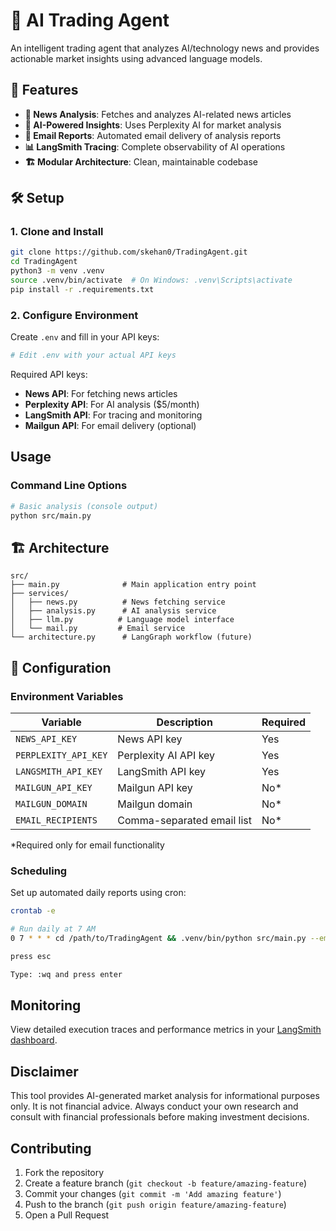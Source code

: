# 🤖 AI Trading Agent

An intelligent trading agent that analyzes AI/technology news and provides actionable market insights using advanced language models.

## 🚀 Features

- **📰 News Analysis**: Fetches and analyzes AI-related news articles
- **🧠 AI-Powered Insights**: Uses Perplexity AI for market analysis
- **📧 Email Reports**: Automated email delivery of analysis reports
- **📊 LangSmith Tracing**: Complete observability of AI operations
- **🏗️ Modular Architecture**: Clean, maintainable codebase

## 🛠️ Setup

### 1. Clone and Install

```bash
git clone https://github.com/skehan0/TradingAgent.git
cd TradingAgent
python3 -m venv .venv
source .venv/bin/activate  # On Windows: .venv\Scripts\activate
pip install -r .requirements.txt
```

### 2. Configure Environment

Create `.env` and fill in your API keys:

```bash
# Edit .env with your actual API keys
```

Required API keys:
- **News API**: For fetching news articles
- **Perplexity API**: For AI analysis ($5/month)
- **LangSmith API**: For tracing and monitoring
- **Mailgun API**: For email delivery (optional)

## Usage

### Command Line Options

```bash
# Basic analysis (console output)
python src/main.py
```

## 🏗️ Architecture

```
src/
├── main.py              # Main application entry point
├── services/
│   ├── news.py          # News fetching service
│   ├── analysis.py      # AI analysis service
│   ├── llm.py          # Language model interface
│   └── mail.py         # Email service
└── architecture.py      # LangGraph workflow (future)
```

## 🔧 Configuration

### Environment Variables

| Variable | Description | Required |
|----------|-------------|----------|
| `NEWS_API_KEY` | News API key | Yes |
| `PERPLEXITY_API_KEY` | Perplexity AI API key | Yes |
| `LANGSMITH_API_KEY` | LangSmith API key | Yes |
| `MAILGUN_API_KEY` | Mailgun API key | No* |
| `MAILGUN_DOMAIN` | Mailgun domain | No* |
| `EMAIL_RECIPIENTS` | Comma-separated email list | No* |

*Required only for email functionality

### Scheduling

Set up automated daily reports using cron:

```bash
crontab -e

# Run daily at 7 AM
0 7 * * * cd /path/to/TradingAgent && .venv/bin/python src/main.py --email --quiet

press esc

Type: :wq and press enter
```

## Monitoring

View detailed execution traces and performance metrics in your [LangSmith dashboard](https://smith.langchain.com/).

## Disclaimer

This tool provides AI-generated market analysis for informational purposes only. It is not financial advice. Always conduct your own research and consult with financial professionals before making investment decisions.

## Contributing

1. Fork the repository
2. Create a feature branch (`git checkout -b feature/amazing-feature`)
3. Commit your changes (`git commit -m 'Add amazing feature'`)
4. Push to the branch (`git push origin feature/amazing-feature`)
5. Open a Pull Request
